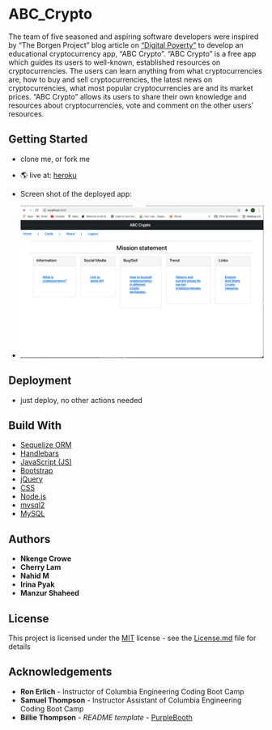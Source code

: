 # ABC_Crypto
The team of five seasoned and aspiring software developers were inspired by “The Borgen Project” blog article on [“Digital Poverty”](https://borgenproject.org/digital-poverty/) to develop an educational  cryptocurrency app, “ABC Crypto”. “ABC Crypto” is a free app which guides its users to well-known, established resources on cryptocurrencies. The users can learn anything from what cryptocurrencies are, how to buy and sell cryptocurrencies, the latest news on cryptocurrencies, what most popular cryptocurrencies are and its market prices. “ABC Crypto” allows its users to share their own knowledge and resources about cryptocurrencies, vote and comment on the other users’ resources. 

## Getting Started

* clone me, or fork me
* 🌎 live at: [heroku]( https://abc-crypto.herokuapp.com/)

* Screen shot of the deployed app: 
* ![Screen Shot Of The Homepage](public/images/homepage.png)

## Deployment
* just deploy, no other actions needed

## Build With 

* [Sequelize ORM](https://sequelize.org/master/identifiers.html)
* [Handlebars](https://handlebarsjs.com/)
* [JavaScript (JS)](https://developer.mozilla.org/en-US/docs/Web/JavaScript)
* [Bootstrap](https://getbootstrap.com/)
* [jQuery](https://jqueryui.com/autocomplete/)
* [CSS](https://developer.mozilla.org/en-US/docs/Web/CSS)
* [Node.js](https://nodejs.dev/learn/writing-files-with-nodejs)
* [mysql2](https://www.npmjs.com/package/mysql2)
* [MySQL](https://dev.mysql.com/)


## Authors
* **Nkenge Crowe**
* **Cherry Lam**
* **Nahid M**
* **Irina Pyak**
* **Manzur Shaheed**

## License
This project is licensed under the [MIT](LICENSE.md) license - see the [License.md](LICENSE.md) file for details

## Acknowledgements
* **Ron Erlich** - Instructor of Columbia Engineering Coding Boot Camp
* **Samuel Thompson** - Instructor Assistant of Columbia Engineering Coding Boot Camp 
* **Billie Thompson** - *README template* - [PurpleBooth](https://github.com/PurpleBooth)